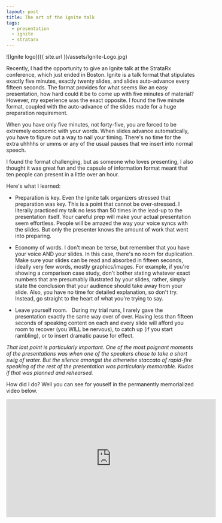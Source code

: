 ```yaml
---
layout: post
title: The art of the ignite talk
tags:
  - presentation
  - ignite
  - stratarx
---
```


![Ignite logo]({{ site.url }}/assets/Ignite-Logo.jpg)

Recently, I had the opportunity to give an Ignite talk at the StrataRx conference,
which just ended in Boston. Ignite is a talk format that stipulates exactly
five minutes, exactly twenty slides, and slides auto-advance every fifteen
seconds. The format provides for what seems like an easy presentation, how
hard could it be to come up with five minutes of material? However, my
experience was the exact opposite. I found the five minute format, coupled with
the auto-advance of the slides made for a huge preparation requirement.

When you have only five minutes, not forty-five, you are forced to be extremely
economic with your words. When slides advance automatically, you have to figure
out a way to nail your timing. There's no time for the extra uhhhhs or umms or
any of the usual pauses that we insert into normal speech.

I found the format challenging, but as someone who loves presenting, I also
thought it was great fun and the capsule of information format meant that ten
people can present in a little over an hour.

Here's what I learned:
  * Preparation is key.
    Even the Ignite talk organizers stressed that preparation was key. This is
    a point that cannot be over-stressed. I literally practiced my talk no less
    than 50 times in the lead-up to the presentation itself. Your careful prep
    will make your actual presentation seem effortless. People will be amazed
    the way your voice syncs with the slides. But only the presenter knows the
    amount of work that went into preparing.

  * Economy of words.
    I don't mean be terse, but remember that you have your voice AND your
    slides. In this case, there's no room for duplication. Make sure your
    slides can be read and absorbed in fifteen seconds, ideally very few
    words, mostly graphics/images. For example, if you're showing a comparison
    case study, don't bother stating whatever exact numbers that are presumably
    illustrated by your slides, rather, simply state the conclusion that your
    audience should take away from your slide. Also, you have no time for
    detailed explanation, so don't try. Instead, go straight to the heart of
    what you're trying to say.

  * Leave yourself room.   
    During my trial runs, I rarely gave the presentation exactly the same way
    over of over. Having less than fifteen seconds of speaking content on each
    and every slide will afford you room to recover (you WILL be nervous),
    to catch up (if you start rambling), or to insert dramatic pause for effect.

*That last point is particularly important. One of the most poignant moments
of the presentations was when one of the speakers chose to take a short swig
of water. But the silence amongst the otherwise staccato of rapid-fire
speaking of the rest of the presentation was particularly memorable. Kudos
if that was planned and rehearsed.*

How did I do? Well you can see for youself in the permanently memorialized video
below.

<iframe width="560" height="315" src="https://www.youtube.com/embed/iMUncBWjCK8" frameborder="0" allowfullscreen></iframe>

